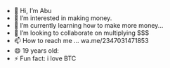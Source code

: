 - 👋 Hi, I’m Abu
- 👀 I’m interested in making money.
- 🌱 I’m currently learning how to make more money...
- 💞️ I’m looking to collaborate on multiplying $$$
- 📫 How to reach me ... wa.me/2347031471853
- 😄 19 years old:
- ⚡ Fun fact: i love BTC

<!---
